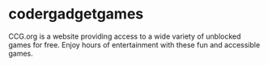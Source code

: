 # codergadgetgames
 CCG.org is a website providing access to a wide variety of unblocked games for free. Enjoy hours of entertainment with these fun and accessible games.
